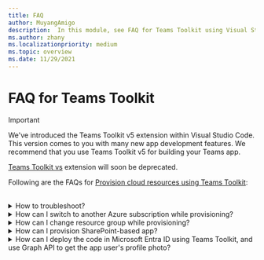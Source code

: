 ```yaml
---
title: FAQ
author: MuyangAmigo
description:  In this module, see FAQ for Teams Toolkit using Visual Studio Code.
ms.author: zhany
ms.localizationpriority: medium
ms.topic: overview
ms.date: 11/29/2021
---
```


# FAQ for Teams Toolkit

> [!IMPORTANT]
>
> We've introduced the Teams Toolkit v5 extension within Visual Studio Code. This version comes to you with many new app development features. We recommend that you use Teams Toolkit v5 for building your Teams app.
>
> [Teams Toolkit vs](toolkit-v4/teams-toolkit-fundamentals-vs.md) extension will soon be deprecated.

Following are the FAQs for [Provision cloud resources using Teams Toolkit](provision.md):

</br>

<details>

<summary>How to troubleshoot?</summary>

If you get errors with Teams Toolkit in Visual Studio Code, you can select **Get Help** on the error notification to go to the related document. If you're using TeamsFx CLI, there'll be a hyperlink at the end of error message that points to the help doc. You can also view [provision help doc](https://aka.ms/teamsfx-arm-help) directly.

</br>

</details>

<details>

<summary>How can I switch to another Azure subscription while provisioning?</summary>

1. Switch subscription in current account or sign out and select a new subscription.
2. If you've already provisioned current environment, you need to create a new environment and perform provision because ARM doesn't support moving resources.
3. If you didn't provision current environment, you can trigger provision directly.

</br>

</details>

<details>

<summary>How can I change resource group while provisioning?</summary>

Before provision, the tool asks you if you want to create a new resource group or use an existing one. You can provide a new resource group name or choose an existing one in this step.

</br>

</details>

<details>

<summary>How can I provision SharePoint-based app?</summary>

You can follow [provision SharePoint-based app](/microsoftteams/platform/sbs-gs-spfx?tabs=vscode%2Cviscode&tutorial-step=4).

> [!NOTE]
> Currently, the building a Teams app with SharePoint framework with Teams Toolkit doesn't have direct integration with Azure, the contents in the doc doesn't apply to SPFx-based apps.

</br>

</details>

<details>
<summary>How can I deploy the code in Microsoft Entra ID using Teams Toolkit, and use Graph API to get the app user's profile photo?</summary>

Shared references to deploy the code using toolkit:

* [Create a new Teams app using Teams Toolkit](create-new-project.md)
* [TeamsFx Command Line Interface](TeamsFx-CLI.md)

You can call Graph API to get the app user's profile photo.

</details>
